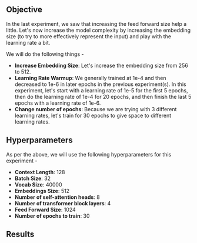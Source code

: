 ## Objective
In the last experiment, we saw that increasing the feed forward size help a little. Let's now increase the model complexity by increasing the embedding size (to try to more effectively represent the input) and play with the learning rate a bit.

We will do the following things - 

- **Increase Embedding Size**: Let's increase the embedding size from 256 to 512.
- **Learning Rate Warmup**: We generally trained at 1e-4 and then decreased to 1e-6 in later epochs in the previous experiment(s). In this experiment, let's start with a learning rate of 1e-5 for the first 5 epochs, then do the learning rate of 1e-4 for 20 epochs, and then finish the last 5 epochs with a learning rate of 1e-6. 
- **Change number of epochs**: Because we are trying with 3 different learning rates, let's train for 30 epochs to give space to different learning rates.

## Hyperparameters
As per the above, we will use the following hyperparameters for this experiment -
- **Context Length**: 128
- **Batch Size**: 32
- **Vocab Size**: 40000
- **Embeddings Size**: 512
- **Number of self-attention heads**: 8
- **Number of transformer block layers**: 4
- **Feed Forward Size**: 1024
- **Number of epochs to train**: 30

## Results
